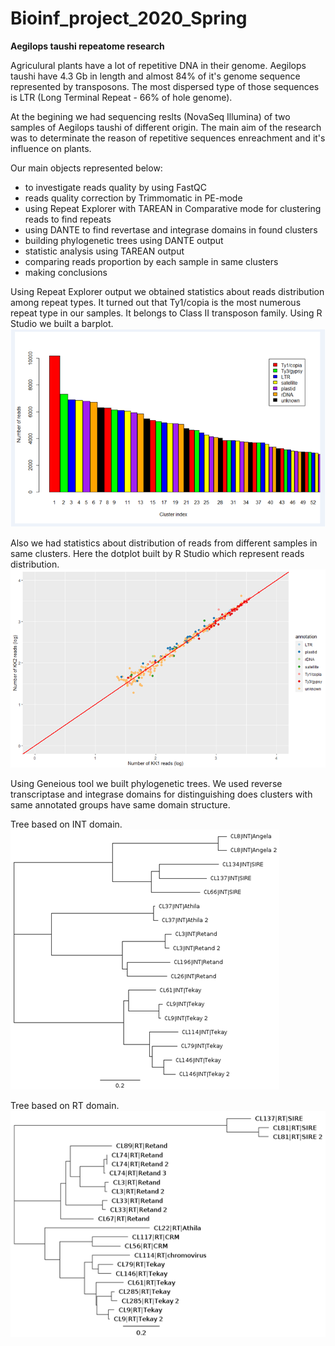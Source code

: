 # Bioinf_project_2020_Spring

**Aegilops taushi repeatome research**

Agriculural plants have a lot of repetitive DNA in their genome.
Aegilops taushi have 4.3 Gb in length and almost 84% of it's genome sequence represented by transposons.
The most dispersed type of those sequences is LTR (Long Terminal Repeat - 66% of hole genome).

At the begining we had sequencing reslts (NovaSeq Illumina) of two samples of Aegilops taushi of different origin.
The main aim of the research was to determinate the reason of repetitive sequences enreachment and it's influence on plants.

Our main objects represented below:
* to investigate reads quality by using FastQC
* reads quality correction by Trimmomatic in PE-mode
* using Repeat Explorer with TAREAN in Comparative mode for clustering reads to find repeats
* using DANTE to find revertase and integrase domains in found clusters
* building phylogenetic trees using DANTE output
* statistic analysis using TAREAN output
* comparing reads proportion by each sample in same clusters
* making conclusions

Using Repeat Explorer output we obtained statistics about reads distribution among repeat types.
It turned out that Ty1/copia is the most numerous repeat type in our samples.
It belongs to Class II transposon family. Using R Studio we built a barplot.
![screenshot of sample](https://github.com/nikkureev/Bioinf_project_2020_Spring/blob/master/Barplot.png?raw=true)

Also we had statistics about distribution of reads from different samples in same clusters.
Here the dotplot built by R Studio which represent reads distribution.
![screenshot of sample](https://github.com/nikkureev/Bioinf_project_2020_Spring/blob/master/Dotplot.png?raw=true)

Using Geneious tool we built phylogenetic trees.
We used reverse transcriptase and integrase domains for distinguishing does clusters with same annotated groups have same domain structure. 

Tree based on INT domain.
![screenshot of sample](https://github.com/nikkureev/Bioinf_project_2020_Spring/blob/master/INT_tree.png?raw=true)

Tree based on RT domain.
![screenshot of sample](https://github.com/nikkureev/Bioinf_project_2020_Spring/blob/master/RT_tree.png?raw=true)

